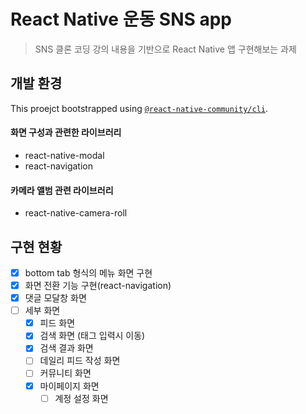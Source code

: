 # React Native 운동 SNS app

> SNS 클론 코딩 강의 내용을 기반으로 React Native 앱 구현해보는 과제
 
## 개발 환경

This proejct bootstrapped using [`@react-native-community/cli`](https://github.com/react-native-community/cli).

#### 화면 구성과 관련한 라이브러리
 - react-native-modal
 - react-navigation
#### 카메라 앨범 관련 라이브러리
 - react-native-camera-roll

## 구현 현황
- [x]  bottom tab 형식의 메뉴 화면 구현
- [x]  화면 전환 기능 구현(react-navigation)
- [x]  댓글 모달창 화면
- [ ]  세부 화면
    - [x]  피드 화면
    - [x]  검색 화면 (태그 입력시 이동)
    - [x]  검색 결과 화면
    - [ ]  데일리 피드 작성 화면
    - [ ]  커뮤니티 화면
    - [x]  마이페이지 화면
        - [ ]  계정 설정 화면
